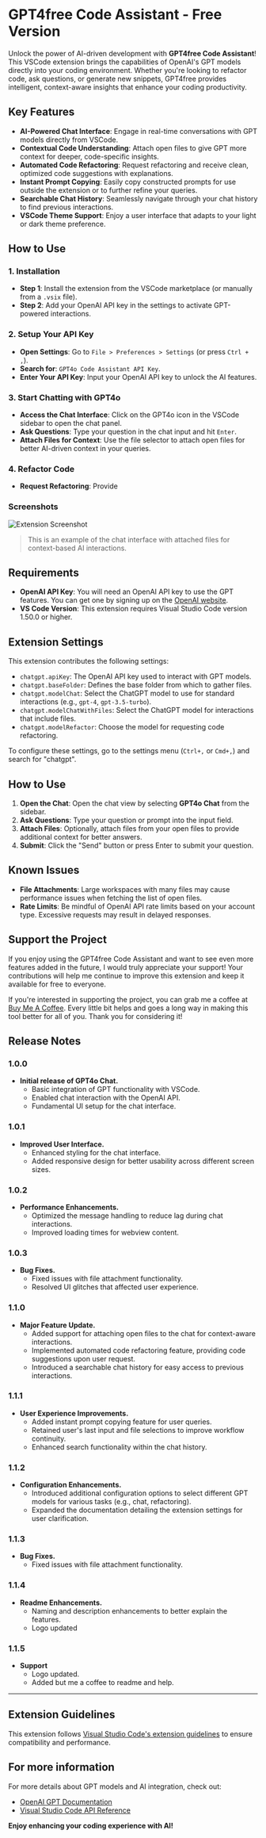 # GPT4free Code Assistant - Free Version

Unlock the power of AI-driven development with **GPT4free Code Assistant**! This VSCode extension brings the capabilities of OpenAI's GPT models directly into your coding environment. Whether you're looking to refactor code, ask questions, or generate new snippets, GPT4free provides intelligent, context-aware insights that enhance your coding productivity.

## Key Features

- **AI-Powered Chat Interface**: Engage in real-time conversations with GPT models directly from VSCode.
- **Contextual Code Understanding**: Attach open files to give GPT more context for deeper, code-specific insights.
- **Automated Code Refactoring**: Request refactoring and receive clean, optimized code suggestions with explanations.
- **Instant Prompt Copying**: Easily copy constructed prompts for use outside the extension or to further refine your queries.
- **Searchable Chat History**: Seamlessly navigate through your chat history to find previous interactions.
- **VSCode Theme Support**: Enjoy a user interface that adapts to your light or dark theme preference.

## How to Use

### 1. Installation
- **Step 1**: Install the extension from the VSCode marketplace (or manually from a `.vsix` file).
- **Step 2**: Add your OpenAI API key in the settings to activate GPT-powered interactions.
  
### 2. Setup Your API Key
- **Open Settings**: Go to `File > Preferences > Settings` (or press `Ctrl + ,`).
- **Search for**: `GPT4o Code Assistant API Key`.
- **Enter Your API Key**: Input your OpenAI API key to unlock the AI features.

### 3. Start Chatting with GPT4o
- **Access the Chat Interface**: Click on the GPT4o icon in the VSCode sidebar to open the chat panel.
- **Ask Questions**: Type your question in the chat input and hit `Enter`.
- **Attach Files for Context**: Use the file selector to attach open files for better AI-driven context in your queries.

### 4. Refactor Code
- **Request Refactoring**: Provide

### Screenshots

![Extension Screenshot](https://i.imgur.com/mZJtXOQ.png)

> This is an example of the chat interface with attached files for context-based AI interactions.

## Requirements

- **OpenAI API Key**: You will need an OpenAI API key to use the GPT features. You can get one by signing up on the [OpenAI website](https://openai.com/).
- **VS Code Version**: This extension requires Visual Studio Code version 1.50.0 or higher.

## Extension Settings

This extension contributes the following settings:

- `chatgpt.apiKey`: The OpenAI API key used to interact with GPT models.
- `chatgpt.baseFolder`: Defines the base folder from which to gather files.
- `chatgpt.modelChat`: Select the ChatGPT model to use for standard interactions (e.g., `gpt-4`, `gpt-3.5-turbo`).
- `chatgpt.modelChatWithFiles`: Select the ChatGPT model for interactions that include files.
- `chatgpt.modelRefactor`: Choose the model for requesting code refactoring.

To configure these settings, go to the settings menu (`Ctrl+,` or `Cmd+,`) and search for "chatgpt".


## How to Use

1. **Open the Chat**: Open the chat view by selecting **GPT4o Chat** from the sidebar.
2. **Ask Questions**: Type your question or prompt into the input field.
3. **Attach Files**: Optionally, attach files from your open files to provide additional context for better answers.
4. **Submit**: Click the "Send" button or press Enter to submit your question.

## Known Issues

- **File Attachments**: Large workspaces with many files may cause performance issues when fetching the list of open files.
- **Rate Limits**: Be mindful of OpenAI API rate limits based on your account type. Excessive requests may result in delayed responses.


## Support the Project

If you enjoy using the GPT4free Code Assistant and want to see even more features added in the future, I would truly appreciate your support! Your contributions will help me continue to improve this extension and keep it available for free to everyone.

If you're interested in supporting the project, you can grab me a coffee at [Buy Me A Coffee](https://buymeacoffee.com/sidjames). Every little bit helps and goes a long way in making this tool better for all of you. Thank you for considering it!


## Release Notes

### 1.0.0
- **Initial release of GPT4o Chat.**
  - Basic integration of GPT functionality with VSCode.
  - Enabled chat interaction with the OpenAI API.
  - Fundamental UI setup for the chat interface.

### 1.0.1
- **Improved User Interface.**
  - Enhanced styling for the chat interface.
  - Added responsive design for better usability across different screen sizes.
  
### 1.0.2
- **Performance Enhancements.**
  - Optimized the message handling to reduce lag during chat interactions.
  - Improved loading times for webview content.

### 1.0.3
- **Bug Fixes.**
  - Fixed issues with file attachment functionality.
  - Resolved UI glitches that affected user experience.

### 1.1.0
- **Major Feature Update.**
  - Added support for attaching open files to the chat for context-aware interactions.
  - Implemented automated code refactoring feature, providing code suggestions upon user request.
  - Introduced a searchable chat history for easy access to previous interactions.

### 1.1.1
- **User Experience Improvements.**
  - Added instant prompt copying feature for user queries.
  - Retained user's last input and file selections to improve workflow continuity.
  - Enhanced search functionality within the chat history.

### 1.1.2
- **Configuration Enhancements.**
  - Introduced additional configuration options to select different GPT models for various tasks (e.g., chat, refactoring).
  - Expanded the documentation detailing the extension settings for user clarification.

### 1.1.3
- **Bug Fixes.**
    - Fixed issues with file attachment functionality.
    
### 1.1.4
- **Readme Enhancements.**
    - Naming and description enhancements to better explain the features.
    - Logo updated

### 1.1.5
- **Support**
    - Logo updated.
    - Added but me a coffee to readme and help.

---

## Extension Guidelines

This extension follows [Visual Studio Code's extension guidelines](https://code.visualstudio.com/api/references/extension-guidelines) to ensure compatibility and performance.

## For more information

For more details about GPT models and AI integration, check out:

- [OpenAI GPT Documentation](https://beta.openai.com/docs/)
- [Visual Studio Code API Reference](https://code.visualstudio.com/api)

**Enjoy enhancing your coding experience with AI!**
